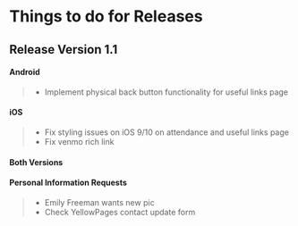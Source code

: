 # Things to do for Releases

## Release Version 1.1
#### Android
>- Implement physical back button functionality for useful links page

#### iOS
>- Fix styling issues on iOS 9/10 on attendance and useful links page
>- Fix venmo rich link

#### Both Versions

#### Personal Information Requests
>- Emily Freeman wants new pic
>- Check YellowPages contact update form
